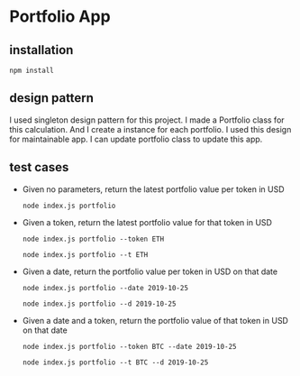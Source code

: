 # Portfolio App

## installation

``
npm install
``

## design pattern

  I used singleton design pattern for this project.
  I made a Portfolio class for this calculation. And I create a instance for each portfolio.
  I used this design for maintainable app. I can update portfolio class to update this app.

## test cases

- Given no parameters, return the latest portfolio value per token in USD

  ``
  node index.js portfolio
  ``

- Given a token, return the latest portfolio value for that token in USD

  ``
  node index.js portfolio --token ETH
  ``

  ``
  node index.js portfolio --t ETH
  ``

- Given a date, return the portfolio value per token in USD on that date

  ``
  node index.js portfolio --date 2019-10-25
  ``

  ``
  node index.js portfolio --d 2019-10-25
  ``

- Given a date and a token, return the portfolio value of that token in USD on that date

  ``
  node index.js portfolio --token BTC --date 2019-10-25
  ``
  
  ``
  node index.js portfolio --t BTC --d 2019-10-25
  ``
